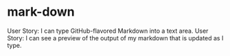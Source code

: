 # mark-down
User Story: I can type GitHub-flavored Markdown into a text area.
User Story: I can see a preview of the output of my markdown that is updated as I type.
